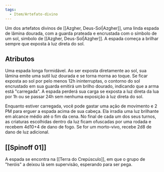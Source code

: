 ```yaml
---
tags:
  - Item/Artefato-divino
---
```

Um dos artefatos divinos de [[Azgher, Deus-Sol|Azgher]], uma linda espada de lâmina dourada, com a guarda prateada e encrustada com o símbolo de um sol, simbolo de [[Azgher, Deus-Sol|Azgher]]. A espada começa a brilhar sempre que exposta à luz direta do sol.

## Atributos
Uma espada longa formidável. Ao ser exposta diretamente ao sol, sua lâmina emite uma sutil luz dourada e se torna morna ao toque. Se ficar exposta ao sol por pelo menos 12h ininterruptas, o contorno do sol encrustado em sua guarda emitirá um brilho dourado, indicando que a arma está "carregada". A espada perderá sua carga se exposta a luz direta da lua por 1h ou se passar 24h sem nenhuma exposição à luz direta do sol.

Enquanto estiver carregada, você pode gastar uma ação de movimento e 2 PM para erguer a espada acima de sua cabeça. Ela irradia uma luz brilhante em alcance médio até o fim da cena. No final de cada um dos seus turnos, as criaturas escolhidas dentro da luz ficam ofuscadas por uma rodada e recebem 4d10+4 de dano de fogo. Se for um morto-vivo, recebe 2d8 de dano de luz adicional.
## [[Spinoff 01]]
A espada se encontra na [[Terra do Crepúsculo]], em que o grupo de "heróis" a deixou lá sem supervisão, esperando para ser pega.
